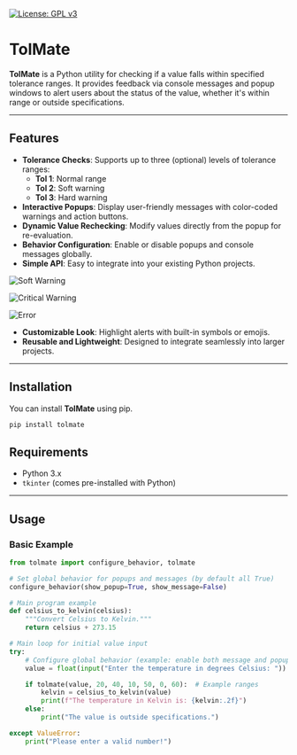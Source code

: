 
[![License: GPL v3](https://img.shields.io/badge/License-GPLv3-blue.svg)](https://www.gnu.org/licenses/gpl-3.0)   

# TolMate

**TolMate** is a Python utility for checking if a value falls within specified tolerance ranges. It provides feedback via console messages and popup windows to alert users about the status of the value, whether it's within range or outside specifications.

---

## Features

- **Tolerance Checks**: Supports up to three (optional) levels of tolerance ranges:
  - **Tol 1**: Normal range
  - **Tol 2**: Soft warning
  - **Tol 3**: Hard warning
- **Interactive Popups**: Display user-friendly messages with color-coded warnings and action buttons.
- **Dynamic Value Rechecking**: Modify values directly from the popup for re-evaluation.
- **Behavior Configuration**: Enable or disable popups and console messages globally.
- **Simple API**: Easy to integrate into your existing Python projects.


![Soft Warning](./tolmate/src/tolmate/Bild2.png "Soft warning")

![Critical Warning](./tolmate/src/tolmate/Bild3.png "Critical Warning")

![Error](./tolmate/src/tolmate/Bild4.png "Error")

- **Customizable Look**: Highlight alerts with built-in symbols or emojis.
- **Reusable and Lightweight**: Designed to integrate seamlessly into larger projects.

---

## Installation

You can install **TolMate** using pip.

```bash
pip install tolmate
```

## Requirements

- Python 3.x
- `tkinter` (comes pre-installed with Python)

---

## Usage

### Basic Example

```python
from tolmate import configure_behavior, tolmate

# Set global behavior for popups and messages (by default all True)
configure_behavior(show_popup=True, show_message=False)

# Main program example
def celsius_to_kelvin(celsius):
    """Convert Celsius to Kelvin."""
    return celsius + 273.15

# Main loop for initial value input
try:
    # Configure global behavior (example: enable both message and popup)
    value = float(input("Enter the temperature in degrees Celsius: "))

    if tolmate(value, 20, 40, 10, 50, 0, 60):  # Example ranges
        kelvin = celsius_to_kelvin(value)
        print(f"The temperature in Kelvin is: {kelvin:.2f}")
    else:
        print("The value is outside specifications.")

except ValueError:
    print("Please enter a valid number!")
```